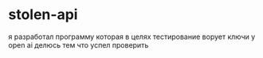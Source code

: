 # stolen-api
я разработал программу которая в целях тестирование ворует ключи у open ai делюсь тем что успел проверить  
